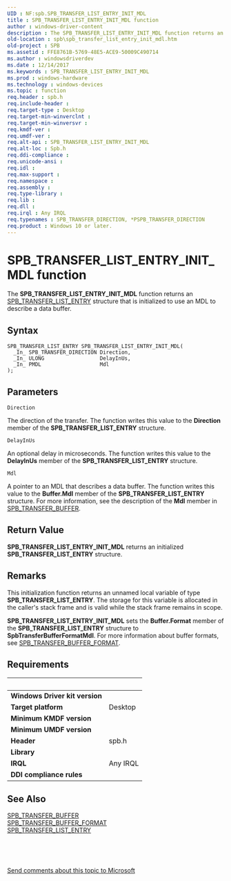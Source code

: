 ```yaml
---
UID : NF:spb.SPB_TRANSFER_LIST_ENTRY_INIT_MDL
title : SPB_TRANSFER_LIST_ENTRY_INIT_MDL function
author : windows-driver-content
description : The SPB_TRANSFER_LIST_ENTRY_INIT_MDL function returns an SPB_TRANSFER_LIST_ENTRY structure that is initialized to use an MDL to describe a data buffer.
old-location : spb\spb_transfer_list_entry_init_mdl.htm
old-project : SPB
ms.assetid : FFE8761B-5769-48E5-ACE9-50009C490714
ms.author : windowsdriverdev
ms.date : 12/14/2017
ms.keywords : SPB_TRANSFER_LIST_ENTRY_INIT_MDL
ms.prod : windows-hardware
ms.technology : windows-devices
ms.topic : function
req.header : spb.h
req.include-header : 
req.target-type : Desktop
req.target-min-winverclnt : 
req.target-min-winversvr : 
req.kmdf-ver : 
req.umdf-ver : 
req.alt-api : SPB_TRANSFER_LIST_ENTRY_INIT_MDL
req.alt-loc : Spb.h
req.ddi-compliance : 
req.unicode-ansi : 
req.idl : 
req.max-support : 
req.namespace : 
req.assembly : 
req.type-library : 
req.lib : 
req.dll : 
req.irql : Any IRQL
req.typenames : SPB_TRANSFER_DIRECTION, *PSPB_TRANSFER_DIRECTION
req.product : Windows 10 or later.
---
```



# SPB_TRANSFER_LIST_ENTRY_INIT_MDL function
The <b>SPB_TRANSFER_LIST_ENTRY_INIT_MDL</b> function returns an <a href="https://msdn.microsoft.com/library/windows/hardware/hh406223">SPB_TRANSFER_LIST_ENTRY</a> structure that is initialized to use an MDL to describe a data buffer.

## Syntax

````
SPB_TRANSFER_LIST_ENTRY SPB_TRANSFER_LIST_ENTRY_INIT_MDL(
  _In_ SPB_TRANSFER_DIRECTION Direction,
  _In_ ULONG                  DelayInUs,
  _In_ PMDL                   Mdl
);
````

## Parameters

`Direction`

The direction of the transfer. The function writes this value to the <b>Direction</b> member of the <b>SPB_TRANSFER_LIST_ENTRY</b> structure.

`DelayInUs`

An optional delay in microseconds. The function writes this value to the <b>DelayInUs</b> member of the <b>SPB_TRANSFER_LIST_ENTRY</b> structure.

`Mdl`

A pointer to an MDL that describes a data buffer. The function writes this value to the <b>Buffer.Mdl</b> member of the <b>SPB_TRANSFER_LIST_ENTRY</b> structure. For more information, see the description of the <b>Mdl</b> member in <a href="https://msdn.microsoft.com/library/windows/hardware/hh406215">SPB_TRANSFER_BUFFER</a>.


## Return Value

<b>SPB_TRANSFER_LIST_ENTRY_INIT_MDL</b> returns an initialized <b>SPB_TRANSFER_LIST_ENTRY</b> structure.

## Remarks

This initialization function returns an unnamed local variable of type <b>SPB_TRANSFER_LIST_ENTRY</b>. The storage for this variable is allocated in the caller's stack frame and is valid while the stack frame remains in scope.

<b>SPB_TRANSFER_LIST_ENTRY_INIT_MDL</b> sets the <b>Buffer.Format</b> member of the  <b>SPB_TRANSFER_LIST_ENTRY</b> structure to <b>SpbTransferBufferFormatMdl</b>. For more information about buffer formats, see <a href="https://msdn.microsoft.com/library/windows/hardware/hh406216">SPB_TRANSFER_BUFFER_FORMAT</a>.

## Requirements
| &nbsp; | &nbsp; |
| ---- |:---- |
| **Windows Driver kit version** |  |
| **Target platform** | Desktop |
| **Minimum KMDF version** |  |
| **Minimum UMDF version** |  |
| **Header** | spb.h |
| **Library** |  |
| **IRQL** | Any IRQL |
| **DDI compliance rules** |  |

## See Also

<dl>
<dt>
<a href="https://msdn.microsoft.com/library/windows/hardware/hh406215">SPB_TRANSFER_BUFFER</a>
</dt>
<dt>
<a href="https://msdn.microsoft.com/library/windows/hardware/hh406216">SPB_TRANSFER_BUFFER_FORMAT</a>
</dt>
<dt>
<a href="https://msdn.microsoft.com/library/windows/hardware/hh406223">SPB_TRANSFER_LIST_ENTRY</a>
</dt>
</dl>
 

 

<a href="mailto:wsddocfb@microsoft.com?subject=Documentation%20feedback [SPB\buses]:%20SPB_TRANSFER_LIST_ENTRY_INIT_MDL function%20 RELEASE:%20(12/14/2017)&amp;body=%0A%0APRIVACY STATEMENT%0A%0AWe use your feedback to improve the documentation. We don't use your email address for any other purpose, and we'll remove your email address from our system after the issue that you're reporting is fixed. While we're working to fix this issue, we might send you an email message to ask for more info. Later, we might also send you an email message to let you know that we've addressed your feedback.%0A%0AFor more info about Microsoft's privacy policy, see http://privacy.microsoft.com/en-us/default.aspx." title="Send comments about this topic to Microsoft">Send comments about this topic to Microsoft</a>